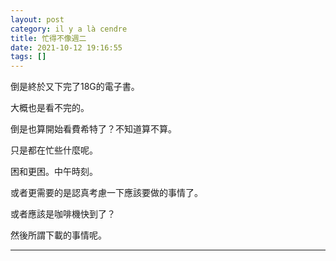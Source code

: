 ```yaml
---
layout: post
category: il y a là cendre
title: 忙得不像週二
date: 2021-10-12 19:16:55
tags: []
---
```


倒是終於又下完了18G的電子書。

大概也是看不完的。

倒是也算開始看費希特了？不知道算不算。

只是都在忙些什麼呢。

困和更困。中午時刻。

或者更需要的是認真考慮一下應該要做的事情了。

或者應該是咖啡機快到了？

然後所謂下載的事情呢。

--------





